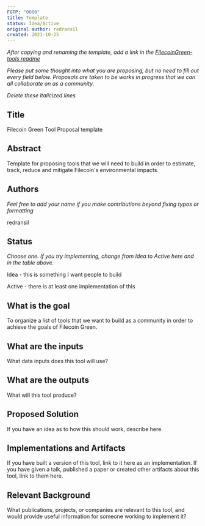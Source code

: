 ```yaml
---
FGTP: "0000"
title: Template
status: Idea/Active
original author: redransil
created: 2021-10-25
---
```


*After copying and renaming the template, add a link in the [FilecoinGreen-tools readme](https://github.com/protocol/FilecoinGreen-tools)* 

*Please put some thought into what you are proposing, but no need to fill out every field below. Proposals are taken to be works in progress that we can all collaborate on as a community.*

*Delete these italicized lines*

## Title
Filecoin Green Tool Proposal template

## Abstract
Template for proposing tools that we will need to build in order to estimate, track, reduce and mitigate Filecoin's environmental impacts.

## Authors
*Feel free to add your name if you make contributions beyond fixing typos or formatting*

redransil

## Status
*Choose one. If you try implementing, change from Idea to Active here and in the table above.*

Idea - this is something I want people to build

Active - there is at least one implementation of this

## What is the goal
To organize a list of tools that we want to build as a community in order to achieve the goals of Filecoin Green.

## What are the inputs
What data inputs does this tool will use?

## What are the outputs
What will this tool produce?

## Proposed Solution
If you have an idea as to how this should work, describe here.

## Implementations and Artifacts 
If you have built a version of this tool, link to it here as an implementation.
If you have given a talk, published a paper or created other artifacts about this tool, link to them here.

## Relevant Background
What publications, projects, or companies are relevant to this tool, and would provide useful information for someone working to implement it?
